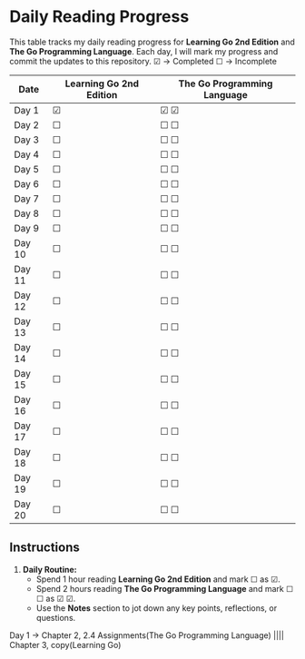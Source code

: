 # Daily Reading Progress

This table tracks my daily reading progress for **Learning Go 2nd Edition** and **The Go Programming Language**. Each day, I will mark my progress and commit the updates to this repository.
☑ -> Completed
☐ -> Incomplete

| Date       | Learning Go 2nd Edition | The Go Programming Language |
|------------|--------------------------|----------------------------|
| Day 1      | ☑                        | ☑  ☑                       |
| Day 2      | ☐                        | ☐  ☐                       |
| Day 3      | ☐                        | ☐  ☐                       |
| Day 4      | ☐                        | ☐  ☐                       |
| Day 5      | ☐                        | ☐  ☐                       |
| Day 6      | ☐                        | ☐  ☐                       |
| Day 7      | ☐                        | ☐  ☐                       |
| Day 8      | ☐                        | ☐  ☐                       |
| Day 9      | ☐                        | ☐  ☐                       |
| Day 10     | ☐                        | ☐  ☐                       |
| Day 11     | ☐                        | ☐  ☐                       |
| Day 12     | ☐                        | ☐  ☐                       |
| Day 13     | ☐                        | ☐  ☐                       |
| Day 14     | ☐                        | ☐  ☐                       |
| Day 15     | ☐                        | ☐  ☐                       |
| Day 16     | ☐                        | ☐  ☐                       |
| Day 17     | ☐                        | ☐  ☐                       |
| Day 18     | ☐                        | ☐  ☐                       |
| Day 19     | ☐                        | ☐  ☐                       |
| Day 20     | ☐                        | ☐  ☐                       |

## Instructions     

1. **Daily Routine:**
   - Spend 1 hour reading **Learning Go 2nd Edition** and mark ☐ as ☑.
   - Spend 2 hours reading **The Go Programming Language** and mark ☐ ☐ as ☑ ☑.
   - Use the **Notes** section to jot down any key points, reflections, or questions.

Day 1 -> Chapter 2, 2.4 Assignments(The Go Programming Language)   |||| Chapter 3, copy(Learning Go)
